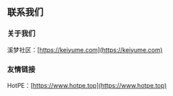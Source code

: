 ## 联系我们

### 关于我们
溪梦社区：[https://keiyume.com](https://keiyume.com)

### 友情链接
HotPE：[https://www.hotpe.top](https://www.hotpe.top)